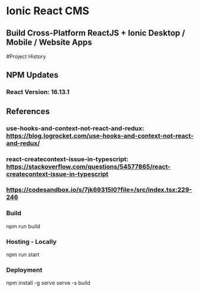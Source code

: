 # Ionic React CMS
## Build Cross-Platform ReactJS + Ionic Desktop / Mobile / Website Apps 

#Project History
## NPM Updates
### React Version: 16.13.1

## References
### use-hooks-and-context-not-react-and-redux: https://blog.logrocket.com/use-hooks-and-context-not-react-and-redux/
### react-createcontext-issue-in-typescript: https://stackoverflow.com/questions/54577865/react-createcontext-issue-in-typescript
### https://codesandbox.io/s/7jk69315l0?file=/src/index.tsx:229-246

### Build
npm run build

### Hosting - Locally
npm run start

### Deployment
npm install -g serve
serve -s build